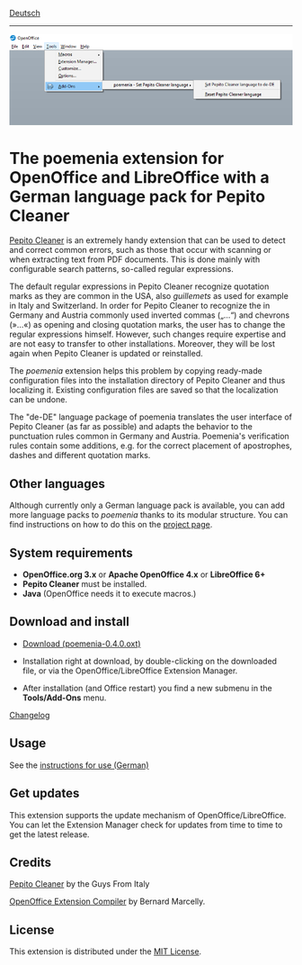 [Deutsch](index)

--------------------------

![Screenshot: poemenia menu](Screenshots/menu-en.png)

# The poemenia extension for OpenOffice and LibreOffice with a German language pack for Pepito Cleaner

[Pepito Cleaner](https://pepitoweb.altervista.org/pepito_cleaner/index.php) is an extremely handy extension that can be used to detect and correct common errors, such as those that occur with scanning or when extracting text from PDF documents. This is done mainly with configurable search patterns, so-called regular expressions. 

The default regular expressions in Pepito Cleaner recognize quotation marks as they are common in the USA, also *guillemets* as used for example in Italy and Switzerland. In order for Pepito Cleaner to recognize the in Germany and Austria commonly used inverted commas („…“) and chevrons (»…«) as opening and closing quotation marks, the user has to change the regular expressions himself. However, such changes require expertise and are not easy to transfer to other installations. Moreover, they will be lost again when Pepito Cleaner is updated or reinstalled.

The *poemenia* extension helps this problem by copying ready-made configuration files into the installation directory of Pepito Cleaner and thus localizing it. Existing configuration files are saved so that the localization can be undone.

The "de-DE" language package of poemenia translates the user interface of Pepito Cleaner (as far as possible) and adapts the behavior to the punctuation rules common in Germany and Austria. Poemenia's verification rules contain some additions, e.g. for the correct placement of apostrophes, dashes and different quotation marks.

## Other languages

Although currently only a German language pack is available, you can add more language packs to *poemenia* thanks to its modular structure. You can find instructions on how to do this on the [project page](https://github.com/peter88213/poemenia).

## System requirements

* **OpenOffice.org 3.x** or **Apache OpenOffice 4.x** or **LibreOffice 6+**
* **Pepito Cleaner** must be installed.
* **Java** (OpenOffice needs it to execute macros.)

## Download and install

* [Download (poemenia-0.4.0.oxt)](https://raw.githubusercontent.com/peter88213/poemenia/main/poemenia-0.4.0.oxt)

* Installation right at download, by double-clicking on the downloaded file, or via the OpenOffice/LibreOffice Extension Manager.

* After installation (and Office restart) you find a new submenu in the **Tools/Add-Ons** menu.

[Changelog](changelog)

## Usage

See the [instructions for use (German)](help-de)

## Get updates

This extension supports the update mechanism of OpenOffice/LibreOffice. You can let the Extension Manager check for updates from time to time to get the latest release.

## Credits

[Pepito Cleaner](https://pepitoweb.altervista.org/pepito_cleaner/index.php) by the Guys From Italy

[OpenOffice Extension Compiler](https://wiki.openoffice.org/wiki/Extensions_Packager#Extension_Compiler) by Bernard Marcelly.


## License

This extension is distributed under the [MIT License](http://www.opensource.org/licenses/mit-license.php).
